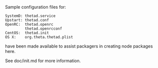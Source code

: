 Sample configuration files for:
```
SystemD: thetad.service
Upstart: thetad.conf
OpenRC:  thetad.openrc
         thetad.openrcconf
CentOS:  thetad.init
OS X:    org.theta.thetad.plist
```
have been made available to assist packagers in creating node packages here.

See doc/init.md for more information.
